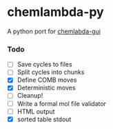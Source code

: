 # chemlambda-py
A python port for [chemlabda-gui](https://github.com/chorasimilarity/chemlambda-gui/blob/gh-pages/dynamic/README.md)

### Todo
- [ ] Save cycles to files 
- [ ] Split cycles into chunks
- [x] Define COMB moves
- [x] Deterministic moves
- [ ] Cleanup!
- [ ] Write a formal mol file validator
- [ ] HTML output
- [x] sorted table stdout
